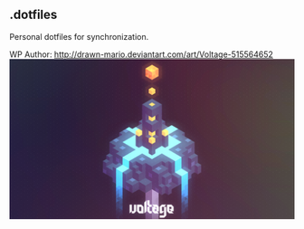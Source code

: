 ## .dotfiles
Personal dotfiles for synchronization.

WP Author: http://drawn-mario.deviantart.com/art/Voltage-515564652
![screen](wallpapers/wallpaper.png)
